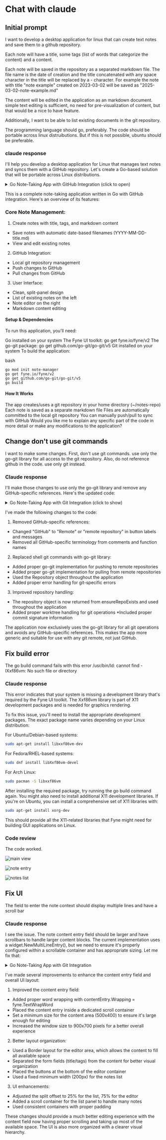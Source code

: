 # Chat with claude

## Initial prompt

I want to develop a desktop application for linux that can create text notes and save them to a github repository. 

Each note will have a title, some tags (list of words that categorize the content) and a content. 

Each note will be saved in the repository as a separated markdown file. The file name is the date of creation and the title concatenated with any space character in the title will be replaced by a - character.  For example the note with title "note example" created on 2023-03-02 will be saved as "2025-03-02-note-example.md"

The content will be edited in the application as an markdown document. simple text editing is sufficient, no need for pre-visualization of content, but that would be a nice to have feature. 

Additionally, I want to be able to list existing documents in the git repository.

The programming language should go, preferably. The code should be portable across linux distruibutions. But if this is not possible, ubuntu should be preferable.

### claude response

I'll help you develop a desktop application for Linux that manages text notes and syncs them with a GitHub repository. Let's create a Go-based solution that will be portable across Linux distributions.


<details>
<summary>Go Note-Taking App with GitHub Integration (click to open)</summary>

```golang
package main

import (
	"bufio"
	"fmt"
	"io/ioutil"
	"os"
	"os/exec"
	"path/filepath"
	"strings"
	"time"

	"fyne.io/fyne/v2"
	"fyne.io/fyne/v2/app"
	"fyne.io/fyne/v2/container"
	"fyne.io/fyne/v2/dialog"
	"fyne.io/fyne/v2/layout"
	"fyne.io/fyne/v2/theme"
	"fyne.io/fyne/v2/widget"
	"github.com/go-git/go-git/v5"
)

type Note struct {
	Title   string
	Tags    []string
	Content string
	Created time.Time
}

type AppConfig struct {
	RepoPath string
}

// ensureRepoExists checks if the repo exists and is a git repo
func ensureRepoExists(path string) error {
	if _, err := os.Stat(path); os.IsNotExist(err) {
		// Create directory
		if err := os.MkdirAll(path, 0755); err != nil {
			return fmt.Errorf("failed to create directory: %v", err)
		}
		
		// Initialize git repository
		_, err := git.PlainInit(path, false)
		if err != nil {
			return fmt.Errorf("failed to initialize git repository: %v", err)
		}
		
		return nil
	}
	
	// Check if it's a git repository
	_, err := git.PlainOpen(path)
	if err != nil {
		return fmt.Errorf("not a valid git repository: %v", err)
	}
	
	return nil
}

// saveNote saves a note to the repository
func saveNote(note Note, repoPath string) error {
	// Format the filename: YYYY-MM-DD-title.md
	fileName := fmt.Sprintf("%04d-%02d-%02d-%s.md", 
		note.Created.Year(), 
		note.Created.Month(), 
		note.Created.Day(), 
		strings.ReplaceAll(note.Title, " ", "-"))
	
	// Create the file content
	content := fmt.Sprintf("# %s\n\nTags: %s\n\n%s", 
		note.Title, 
		strings.Join(note.Tags, ", "), 
		note.Content)
	
	// Write to file
	filePath := filepath.Join(repoPath, fileName)
	if err := ioutil.WriteFile(filePath, []byte(content), 0644); err != nil {
		return fmt.Errorf("failed to write file: %v", err)
	}
	
	// Add to git
	cmd := exec.Command("git", "add", filePath)
	cmd.Dir = repoPath
	if err := cmd.Run(); err != nil {
		return fmt.Errorf("git add failed: %v", err)
	}
	
	// Commit to git
	commitMsg := fmt.Sprintf("Add note: %s", note.Title)
	cmd = exec.Command("git", "commit", "-m", commitMsg)
	cmd.Dir = repoPath
	if err := cmd.Run(); err != nil {
		return fmt.Errorf("git commit failed: %v", err)
	}
	
	return nil
}

// listNotes retrieves all notes from the repository
func listNotes(repoPath string) ([]Note, error) {
	var notes []Note
	
	// Get all .md files
	files, err := filepath.Glob(filepath.Join(repoPath, "*.md"))
	if err != nil {
		return nil, fmt.Errorf("failed to list files: %v", err)
	}
	
	for _, file := range files {
		content, err := ioutil.ReadFile(file)
		if err != nil {
			continue
		}
		
		// Parse note from file
		note, err := parseNoteFromContent(content, filepath.Base(file))
		if err != nil {
			continue
		}
		
		notes = append(notes, note)
	}
	
	return notes, nil
}

// parseNoteFromContent extracts note data from file content
func parseNoteFromContent(content []byte, filename string) (Note, error) {
	var note Note
	
	// Parse creation date and title from filename (YYYY-MM-DD-title.md)
	parts := strings.Split(filename, "-")
	if len(parts) < 4 {
		return note, fmt.Errorf("invalid filename format")
	}
	
	year := parts[0]
	month := parts[1]
	day := parts[2]
	
	// Extract title (join remaining parts and remove .md)
	titleParts := parts[3:]
	title := strings.Join(titleParts, "-")
	title = strings.TrimSuffix(title, ".md")
	title = strings.ReplaceAll(title, "-", " ")
	
	// Parse date
	dateStr := fmt.Sprintf("%s-%s-%s", year, month, day)
	created, err := time.Parse("2006-01-02", dateStr)
	if err != nil {
		return note, fmt.Errorf("invalid date format: %v", err)
	}
	
	// Parse content
	contentStr := string(content)
	scanner := bufio.NewScanner(strings.NewReader(contentStr))
	
	// First line should be title
	if scanner.Scan() {
		titleLine := scanner.Text()
		if strings.HasPrefix(titleLine, "# ") {
			note.Title = strings.TrimPrefix(titleLine, "# ")
		}
	}
	
	// Look for tags
	var contentBuilder strings.Builder
	foundTags := false
	
	for scanner.Scan() {
		line := scanner.Text()
		
		if !foundTags && strings.HasPrefix(line, "Tags: ") {
			tagsStr := strings.TrimPrefix(line, "Tags: ")
			tags := strings.Split(tagsStr, ", ")
			note.Tags = tags
			foundTags = true
			continue
		}
		
		// Add to content
		contentBuilder.WriteString(line)
		contentBuilder.WriteString("\n")
	}
	
	note.Content = contentBuilder.String()
	note.Created = created
	
	if note.Title == "" {
		note.Title = title // Use filename-derived title if not found in content
	}
	
	return note, nil
}

// pushToGitHub pushes changes to GitHub
func pushToGitHub(repoPath string) error {
	cmd := exec.Command("git", "push")
	cmd.Dir = repoPath
	if err := cmd.Run(); err != nil {
		return fmt.Errorf("git push failed: %v", err)
	}
	return nil
}

// pullFromGitHub pulls changes from GitHub
func pullFromGitHub(repoPath string) error {
	cmd := exec.Command("git", "pull")
	cmd.Dir = repoPath
	if err := cmd.Run(); err != nil {
		return fmt.Errorf("git pull failed: %v", err)
	}
	return nil
}

func main() {
	// Configuration
	homeDir, _ := os.UserHomeDir()
	config := AppConfig{
		RepoPath: filepath.Join(homeDir, "notes-repo"),
	}
	
	// Ensure repository exists
	if err := ensureRepoExists(config.RepoPath); err != nil {
		fmt.Printf("Error initializing repository: %v\n", err)
		os.Exit(1)
	}
	
	// Create Fyne app
	a := app.New()
	a.Settings().SetTheme(theme.DarkTheme())
	w := a.NewWindow("Notes Manager")
	w.Resize(fyne.NewSize(800, 600))
	
	// UI elements
	titleEntry := widget.NewEntry()
	titleEntry.SetPlaceHolder("Note Title")
	
	tagsEntry := widget.NewEntry()
	tagsEntry.SetPlaceHolder("Tags (comma separated)")
	
	contentEntry := widget.NewMultiLineEntry()
	contentEntry.SetPlaceHolder("Write your note content here (Markdown supported)")
	
	notesList := widget.NewList(
		func() int { return 0 }, // Will be updated when we load notes
		func() fyne.CanvasObject {
			return widget.NewLabel("Note Title")
		},
		func(id widget.ListItemID, obj fyne.CanvasObject) {
			// Will be updated when we load notes
		},
	)
	
	// Load notes initially
	var notes []Note
	var err error
	
	refreshNotesList := func() {
		notes, err = listNotes(config.RepoPath)
		if err != nil {
			dialog.ShowError(err, w)
			return
		}
		
		notesList.Length = func() int {
			return len(notes)
		}
		
		notesList.UpdateItem = func(id widget.ListItemID, obj fyne.CanvasObject) {
			label := obj.(*widget.Label)
			if id < len(notes) {
				label.SetText(notes[id].Title)
			}
		}
		
		notesList.Refresh()
	}
	
	// Buttons
	saveButton := widget.NewButtonWithIcon("Save Note", theme.DocumentSaveIcon(), func() {
		if titleEntry.Text == "" {
			dialog.ShowInformation("Error", "Title cannot be empty", w)
			return
		}
		
		// Create note
		note := Note{
			Title:   titleEntry.Text,
			Content: contentEntry.Text,
			Created: time.Now(),
		}
		
		// Parse tags
		if tagsEntry.Text != "" {
			tagsList := strings.Split(tagsEntry.Text, ",")
			for i, tag := range tagsList {
				tagsList[i] = strings.TrimSpace(tag)
			}
			note.Tags = tagsList
		}
		
		// Save note
		if err := saveNote(note, config.RepoPath); err != nil {
			dialog.ShowError(err, w)
			return
		}
		
		// Clear fields
		titleEntry.SetText("")
		tagsEntry.SetText("")
		contentEntry.SetText("")
		
		// Refresh list
		refreshNotesList()
		
		dialog.ShowInformation("Success", "Note saved successfully", w)
	})
	
	pushButton := widget.NewButtonWithIcon("Push to GitHub", theme.UploadIcon(), func() {
		// Push to GitHub
		if err := pushToGitHub(config.RepoPath); err != nil {
			dialog.ShowError(err, w)
			return
		}
		
		dialog.ShowInformation("Success", "Changes pushed to GitHub", w)
	})
	
	pullButton := widget.NewButtonWithIcon("Pull from GitHub", theme.DownloadIcon(), func() {
		// Pull from GitHub
		if err := pullFromGitHub(config.RepoPath); err != nil {
			dialog.ShowError(err, w)
			return
		}
		
		// Refresh list
		refreshNotesList()
		
		dialog.ShowInformation("Success", "Changes pulled from GitHub", w)
	})
	
	newButton := widget.NewButtonWithIcon("New Note", theme.FileIcon(), func() {
		// Clear fields
		titleEntry.SetText("")
		tagsEntry.SetText("")
		contentEntry.SetText("")
	})
	
	// Note selection handling
	notesList.OnSelected = func(id widget.ListItemID) {
		if id < len(notes) {
			selectedNote := notes[id]
			titleEntry.SetText(selectedNote.Title)
			tagsEntry.SetText(strings.Join(selectedNote.Tags, ", "))
			contentEntry.SetText(selectedNote.Content)
		}
	}
	
	// Layout
	editorContainer := container.NewVBox(
		widget.NewLabel("Title:"),
		titleEntry,
		widget.NewLabel("Tags:"),
		tagsEntry,
		widget.NewLabel("Content:"),
		container.NewScroll(contentEntry),
		container.NewHBox(
			saveButton,
			newButton,
		),
	)
	
	listContainer := container.NewVBox(
		widget.NewLabel("Notes:"),
		container.NewScroll(notesList),
		container.NewHBox(
			pushButton,
			pullButton,
		),
	)
	
	// Split view
	split := container.NewHSplit(
		listContainer,
		editorContainer,
	)
	split.SetOffset(0.3) // 30% for list, 70% for editor
	
	// Set main container
	w.SetContent(container.New(layout.NewMaxLayout(), split))
	
	// Initial refresh
	refreshNotesList()
	
	// Show and run
	w.ShowAndRun()
}
```
</details>


This is a complete note-taking application written in Go with GitHub integration. Here's an overview of its features:


### Core Note Management:

1. Create notes with title, tags, and markdown content
* Save notes with automatic date-based filenames (YYYY-MM-DD-title.md)
* View and edit existing notes

2. GitHub Integration:
* Local git repository management
* Push changes to GitHub
* Pull changes from GitHub

3. User Interface:
* Clean, split-panel design
* List of existing notes on the left
* Note editor on the right
* Markdown content editing

#### Setup & Dependencies
To run this application, you'll need:

Go installed on your system
The Fyne UI toolkit: go get fyne.io/fyne/v2
The go-git package: go get github.com/go-git/go-git/v5
Git installed on your system
To build the application:

bash

```
go mod init note-manager
go get fyne.io/fyne/v2
go get github.com/go-git/go-git/v5
go build
```

#### How It Works

The app creates/uses a git repository in your home directory (~/notes-repo)
Each note is saved as a separate markdown file
Files are automatically committed to the local git repository
You can manually push/pull to sync with GitHub
Would you like me to explain any specific part of the code in more detail or make any modifications to the application?


## Change don't use git commands

I want to make some changes. First, don't use git commands. use only the go-git library for all access to the git repository. Also, do not reference github in the code. use only git instead.

### Claude response

I'll make those changes to use only the go-git library and remove any GitHub-specific references. Here's the updated code:

<details>
<summary> Go Note-Taking App with Git Integration (click to show) </summary>

```go
package main

import (
	"bufio"
	"fmt"
	"io/ioutil"
	"os"
	"path/filepath"
	"strings"
	"time"

	"fyne.io/fyne/v2"
	"fyne.io/fyne/v2/app"
	"fyne.io/fyne/v2/container"
	"fyne.io/fyne/v2/dialog"
	"fyne.io/fyne/v2/layout"
	"fyne.io/fyne/v2/theme"
	"fyne.io/fyne/v2/widget"
	"github.com/go-git/go-git/v5"
	"github.com/go-git/go-git/v5/plumbing/object"
	"github.com/go-git/go-git/v5/plumbing/transport"
)

type Note struct {
	Title   string
	Tags    []string
	Content string
	Created time.Time
}

type AppConfig struct {
	RepoPath string
}

// ensureRepoExists checks if the repo exists and is a git repo
func ensureRepoExists(path string) (*git.Repository, error) {
	if _, err := os.Stat(path); os.IsNotExist(err) {
		// Create directory
		if err := os.MkdirAll(path, 0755); err != nil {
			return nil, fmt.Errorf("failed to create directory: %v", err)
		}
		
		// Initialize git repository
		repo, err := git.PlainInit(path, false)
		if err != nil {
			return nil, fmt.Errorf("failed to initialize git repository: %v", err)
		}
		
		return repo, nil
	}
	
	// Open existing repository
	repo, err := git.PlainOpen(path)
	if err != nil {
		return nil, fmt.Errorf("not a valid git repository: %v", err)
	}
	
	return repo, nil
}

// saveNote saves a note to the repository
func saveNote(note Note, repo *git.Repository, repoPath string) error {
	// Format the filename: YYYY-MM-DD-title.md
	fileName := fmt.Sprintf("%04d-%02d-%02d-%s.md", 
		note.Created.Year(), 
		note.Created.Month(), 
		note.Created.Day(), 
		strings.ReplaceAll(note.Title, " ", "-"))
	
	// Create the file content
	content := fmt.Sprintf("# %s\n\nTags: %s\n\n%s", 
		note.Title, 
		strings.Join(note.Tags, ", "), 
		note.Content)
	
	// Write to file
	filePath := filepath.Join(repoPath, fileName)
	if err := ioutil.WriteFile(filePath, []byte(content), 0644); err != nil {
		return fmt.Errorf("failed to write file: %v", err)
	}
	
	// Get the worktree
	w, err := repo.Worktree()
	if err != nil {
		return fmt.Errorf("failed to get worktree: %v", err)
	}
	
	// Add file to git
	_, err = w.Add(fileName)
	if err != nil {
		return fmt.Errorf("git add failed: %v", err)
	}
	
	// Commit changes
	commitMsg := fmt.Sprintf("Add note: %s", note.Title)
	_, err = w.Commit(commitMsg, &git.CommitOptions{
		Author: &object.Signature{
			Name:  "Notes App",
			Email: "notes@example.com",
			When:  time.Now(),
		},
	})
	if err != nil {
		return fmt.Errorf("git commit failed: %v", err)
	}
	
	return nil
}

// listNotes retrieves all notes from the repository
func listNotes(repoPath string) ([]Note, error) {
	var notes []Note
	
	// Get all .md files
	files, err := filepath.Glob(filepath.Join(repoPath, "*.md"))
	if err != nil {
		return nil, fmt.Errorf("failed to list files: %v", err)
	}
	
	for _, file := range files {
		content, err := ioutil.ReadFile(file)
		if err != nil {
			continue
		}
		
		// Parse note from file
		note, err := parseNoteFromContent(content, filepath.Base(file))
		if err != nil {
			continue
		}
		
		notes = append(notes, note)
	}
	
	return notes, nil
}

// parseNoteFromContent extracts note data from file content
func parseNoteFromContent(content []byte, filename string) (Note, error) {
	var note Note
	
	// Parse creation date and title from filename (YYYY-MM-DD-title.md)
	parts := strings.Split(filename, "-")
	if len(parts) < 4 {
		return note, fmt.Errorf("invalid filename format")
	}
	
	year := parts[0]
	month := parts[1]
	day := parts[2]
	
	// Extract title (join remaining parts and remove .md)
	titleParts := parts[3:]
	title := strings.Join(titleParts, "-")
	title = strings.TrimSuffix(title, ".md")
	title = strings.ReplaceAll(title, "-", " ")
	
	// Parse date
	dateStr := fmt.Sprintf("%s-%s-%s", year, month, day)
	created, err := time.Parse("2006-01-02", dateStr)
	if err != nil {
		return note, fmt.Errorf("invalid date format: %v", err)
	}
	
	// Parse content
	contentStr := string(content)
	scanner := bufio.NewScanner(strings.NewReader(contentStr))
	
	// First line should be title
	if scanner.Scan() {
		titleLine := scanner.Text()
		if strings.HasPrefix(titleLine, "# ") {
			note.Title = strings.TrimPrefix(titleLine, "# ")
		}
	}
	
	// Look for tags
	var contentBuilder strings.Builder
	foundTags := false
	
	for scanner.Scan() {
		line := scanner.Text()
		
		if !foundTags && strings.HasPrefix(line, "Tags: ") {
			tagsStr := strings.TrimPrefix(line, "Tags: ")
			tags := strings.Split(tagsStr, ", ")
			note.Tags = tags
			foundTags = true
			continue
		}
		
		// Add to content
		contentBuilder.WriteString(line)
		contentBuilder.WriteString("\n")
	}
	
	note.Content = contentBuilder.String()
	note.Created = created
	
	if note.Title == "" {
		note.Title = title // Use filename-derived title if not found in content
	}
	
	return note, nil
}

// pushToRemote pushes changes to remote repository
func pushToRemote(repo *git.Repository) error {
	// Push using go-git
	err := repo.Push(&git.PushOptions{
		RemoteName: "origin",
		Progress:   os.Stdout,
	})
	
	if err != nil && err != transport.ErrEmptyRemoteRepository {
		return fmt.Errorf("git push failed: %v", err)
	}
	
	return nil
}

// pullFromRemote pulls changes from remote repository
func pullFromRemote(repo *git.Repository) error {
	w, err := repo.Worktree()
	if err != nil {
		return fmt.Errorf("failed to get worktree: %v", err)
	}
	
	err = w.Pull(&git.PullOptions{
		RemoteName: "origin",
		Progress:   os.Stdout,
	})
	
	if err != nil && err != git.NoErrAlreadyUpToDate {
		return fmt.Errorf("git pull failed: %v", err)
	}
	
	return nil
}

func main() {
	// Configuration
	homeDir, _ := os.UserHomeDir()
	config := AppConfig{
		RepoPath: filepath.Join(homeDir, "notes-repo"),
	}
	
	// Ensure repository exists
	repo, err := ensureRepoExists(config.RepoPath)
	if err != nil {
		fmt.Printf("Error initializing repository: %v\n", err)
		os.Exit(1)
	}
	
	// Create Fyne app
	a := app.New()
	a.Settings().SetTheme(theme.DarkTheme())
	w := a.NewWindow("Notes Manager")
	w.Resize(fyne.NewSize(800, 600))
	
	// UI elements
	titleEntry := widget.NewEntry()
	titleEntry.SetPlaceHolder("Note Title")
	
	tagsEntry := widget.NewEntry()
	tagsEntry.SetPlaceHolder("Tags (comma separated)")
	
	contentEntry := widget.NewMultiLineEntry()
	contentEntry.SetPlaceHolder("Write your note content here (Markdown supported)")
	
	notesList := widget.NewList(
		func() int { return 0 }, // Will be updated when we load notes
		func() fyne.CanvasObject {
			return widget.NewLabel("Note Title")
		},
		func(id widget.ListItemID, obj fyne.CanvasObject) {
			// Will be updated when we load notes
		},
	)
	
	// Load notes initially
	var notes []Note
	
	refreshNotesList := func() {
		notes, err = listNotes(config.RepoPath)
		if err != nil {
			dialog.ShowError(err, w)
			return
		}
		
		notesList.Length = func() int {
			return len(notes)
		}
		
		notesList.UpdateItem = func(id widget.ListItemID, obj fyne.CanvasObject) {
			label := obj.(*widget.Label)
			if id < len(notes) {
				label.SetText(notes[id].Title)
			}
		}
		
		notesList.Refresh()
	}
	
	// Buttons
	saveButton := widget.NewButtonWithIcon("Save Note", theme.DocumentSaveIcon(), func() {
		if titleEntry.Text == "" {
			dialog.ShowInformation("Error", "Title cannot be empty", w)
			return
		}
		
		// Create note
		note := Note{
			Title:   titleEntry.Text,
			Content: contentEntry.Text,
			Created: time.Now(),
		}
		
		// Parse tags
		if tagsEntry.Text != "" {
			tagsList := strings.Split(tagsEntry.Text, ",")
			for i, tag := range tagsList {
				tagsList[i] = strings.TrimSpace(tag)
			}
			note.Tags = tagsList
		}
		
		// Save note
		if err := saveNote(note, repo, config.RepoPath); err != nil {
			dialog.ShowError(err, w)
			return
		}
		
		// Clear fields
		titleEntry.SetText("")
		tagsEntry.SetText("")
		contentEntry.SetText("")
		
		// Refresh list
		refreshNotesList()
		
		dialog.ShowInformation("Success", "Note saved successfully", w)
	})
	
	pushButton := widget.NewButtonWithIcon("Push to Remote", theme.UploadIcon(), func() {
		// Push to remote repository
		if err := pushToRemote(repo); err != nil {
			dialog.ShowError(err, w)
			return
		}
		
		dialog.ShowInformation("Success", "Changes pushed to remote repository", w)
	})
	
	pullButton := widget.NewButtonWithIcon("Pull from Remote", theme.DownloadIcon(), func() {
		// Pull from remote repository
		if err := pullFromRemote(repo); err != nil {
			dialog.ShowError(err, w)
			return
		}
		
		// Refresh list
		refreshNotesList()
		
		dialog.ShowInformation("Success", "Changes pulled from remote repository", w)
	})
	
	newButton := widget.NewButtonWithIcon("New Note", theme.FileIcon(), func() {
		// Clear fields
		titleEntry.SetText("")
		tagsEntry.SetText("")
		contentEntry.SetText("")
	})
	
	// Note selection handling
	notesList.OnSelected = func(id widget.ListItemID) {
		if id < len(notes) {
			selectedNote := notes[id]
			titleEntry.SetText(selectedNote.Title)
			tagsEntry.SetText(strings.Join(selectedNote.Tags, ", "))
			contentEntry.SetText(selectedNote.Content)
		}
	}
	
	// Layout
	editorContainer := container.NewVBox(
		widget.NewLabel("Title:"),
		titleEntry,
		widget.NewLabel("Tags:"),
		tagsEntry,
		widget.NewLabel("Content:"),
		container.NewScroll(contentEntry),
		container.NewHBox(
			saveButton,
			newButton,
		),
	)
	
	listContainer := container.NewVBox(
		widget.NewLabel("Notes:"),
		container.NewScroll(notesList),
		container.NewHBox(
			pushButton,
			pullButton,
		),
	)
	
	// Split view
	split := container.NewHSplit(
		listContainer,
		editorContainer,
	)
	split.SetOffset(0.3) // 30% for list, 70% for editor
	
	// Set main container
	w.SetContent(container.New(layout.NewMaxLayout(), split))
	
	// Initial refresh
	refreshNotesList()
	
	// Show and run
	w.ShowAndRun()
}
```

</details>

I've made the following changes to the code:

1. Removed GitHub-specific references:
* Changed "GitHub" to "Remote" or "remote repository" in button labels and messages
* Removed all GitHub-specific terminology from comments and function names
2. Replaced shell git commands with go-git library:
* Added proper go-git implementation for pushing to remote repositories
* Added proper go-git implementation for pulling from remote repositories
* Used the Repository object throughout the application
* Added proper error handling for git-specific errors
3. Improved repository handling:
* The repository object is now returned from ensureRepoExists and used throughout the application
* Added proper worktree handling for git operations
*Included proper commit signature information

The application now exclusively uses the go-git library for all git operations and avoids any GitHub-specific references. This makes the app more generic and suitable for use with any git remote, not just GitHub.

## Fix build error

The go build command fails with this error /usr/bin/ld: cannot find -lXxf86vm: No such file or directory

### Claude response

This error indicates that your system is missing a development library that's required by the Fyne UI toolkit. The Xxf86vm library is part of X11 development packages and is needed for graphics rendering.

To fix this issue, you'll need to install the appropriate development packages. The exact package name varies depending on your Linux distribution:

For Ubuntu/Debian-based systems:

```bash
sudo apt-get install libxxf86vm-dev
```

For Fedora/RHEL-based systems:

```bash
sudo dnf install libXxf86vm-devel
```

For Arch Linux:

```bash
sudo pacman -S libxxf86vm
```

After installing the required package, try running the go build command again. You might also need to install additional X11 development libraries. If you're on Ubuntu, you can install a comprehensive set of X11 libraries with:

```bash
sudo apt-get install xorg-dev
```

This should provide all the X11-related libraries that Fyne might need for building GUI applications on Linux.

### Code review

The code worked.

![main view](./screenshots/v1/main-view.png)

![note entry](./screenshots/v1/note-entry.png)

![notes list](./screenshots/v1/note-list.png)


## Fix UI

The field to enter the note context should display multiple lines and have a scroll bar


### Claude response

I see the issue. The note content entry field should be larger and have scrollbars to handle larger content blocks. The current implementation uses a widget.NewMultiLineEntry(), but we need to ensure it's properly configured within a scrollable container and has appropriate sizing. Let me fix that:

<details>

<summary> Go Note-Taking App with Git Integration </summary>

```go
package main

import (
	"bufio"
	"fmt"
	"io/ioutil"
	"os"
	"path/filepath"
	"strings"
	"time"

	"fyne.io/fyne/v2"
	"fyne.io/fyne/v2/app"
	"fyne.io/fyne/v2/container"
	"fyne.io/fyne/v2/dialog"
	"fyne.io/fyne/v2/layout"
	"fyne.io/fyne/v2/theme"
	"fyne.io/fyne/v2/widget"
	"github.com/go-git/go-git/v5"
	"github.com/go-git/go-git/v5/plumbing/object"
	"github.com/go-git/go-git/v5/plumbing/transport"
)

type Note struct {
	Title   string
	Tags    []string
	Content string
	Created time.Time
}

type AppConfig struct {
	RepoPath string
}

// ensureRepoExists checks if the repo exists and is a git repo
func ensureRepoExists(path string) (*git.Repository, error) {
	if _, err := os.Stat(path); os.IsNotExist(err) {
		// Create directory
		if err := os.MkdirAll(path, 0755); err != nil {
			return nil, fmt.Errorf("failed to create directory: %v", err)
		}
		
		// Initialize git repository
		repo, err := git.PlainInit(path, false)
		if err != nil {
			return nil, fmt.Errorf("failed to initialize git repository: %v", err)
		}
		
		return repo, nil
	}
	
	// Open existing repository
	repo, err := git.PlainOpen(path)
	if err != nil {
		return nil, fmt.Errorf("not a valid git repository: %v", err)
	}
	
	return repo, nil
}

// saveNote saves a note to the repository
func saveNote(note Note, repo *git.Repository, repoPath string) error {
	// Format the filename: YYYY-MM-DD-title.md
	fileName := fmt.Sprintf("%04d-%02d-%02d-%s.md", 
		note.Created.Year(), 
		note.Created.Month(), 
		note.Created.Day(), 
		strings.ReplaceAll(note.Title, " ", "-"))
	
	// Create the file content
	content := fmt.Sprintf("# %s\n\nTags: %s\n\n%s", 
		note.Title, 
		strings.Join(note.Tags, ", "), 
		note.Content)
	
	// Write to file
	filePath := filepath.Join(repoPath, fileName)
	if err := ioutil.WriteFile(filePath, []byte(content), 0644); err != nil {
		return fmt.Errorf("failed to write file: %v", err)
	}
	
	// Get the worktree
	w, err := repo.Worktree()
	if err != nil {
		return fmt.Errorf("failed to get worktree: %v", err)
	}
	
	// Add file to git
	_, err = w.Add(fileName)
	if err != nil {
		return fmt.Errorf("git add failed: %v", err)
	}
	
	// Commit changes
	commitMsg := fmt.Sprintf("Add note: %s", note.Title)
	_, err = w.Commit(commitMsg, &git.CommitOptions{
		Author: &object.Signature{
			Name:  "Notes App",
			Email: "notes@example.com",
			When:  time.Now(),
		},
	})
	if err != nil {
		return fmt.Errorf("git commit failed: %v", err)
	}
	
	return nil
}

// listNotes retrieves all notes from the repository
func listNotes(repoPath string) ([]Note, error) {
	var notes []Note
	
	// Get all .md files
	files, err := filepath.Glob(filepath.Join(repoPath, "*.md"))
	if err != nil {
		return nil, fmt.Errorf("failed to list files: %v", err)
	}
	
	for _, file := range files {
		content, err := ioutil.ReadFile(file)
		if err != nil {
			continue
		}
		
		// Parse note from file
		note, err := parseNoteFromContent(content, filepath.Base(file))
		if err != nil {
			continue
		}
		
		notes = append(notes, note)
	}
	
	return notes, nil
}

// parseNoteFromContent extracts note data from file content
func parseNoteFromContent(content []byte, filename string) (Note, error) {
	var note Note
	
	// Parse creation date and title from filename (YYYY-MM-DD-title.md)
	parts := strings.Split(filename, "-")
	if len(parts) < 4 {
		return note, fmt.Errorf("invalid filename format")
	}
	
	year := parts[0]
	month := parts[1]
	day := parts[2]
	
	// Extract title (join remaining parts and remove .md)
	titleParts := parts[3:]
	title := strings.Join(titleParts, "-")
	title = strings.TrimSuffix(title, ".md")
	title = strings.ReplaceAll(title, "-", " ")
	
	// Parse date
	dateStr := fmt.Sprintf("%s-%s-%s", year, month, day)
	created, err := time.Parse("2006-01-02", dateStr)
	if err != nil {
		return note, fmt.Errorf("invalid date format: %v", err)
	}
	
	// Parse content
	contentStr := string(content)
	scanner := bufio.NewScanner(strings.NewReader(contentStr))
	
	// First line should be title
	if scanner.Scan() {
		titleLine := scanner.Text()
		if strings.HasPrefix(titleLine, "# ") {
			note.Title = strings.TrimPrefix(titleLine, "# ")
		}
	}
	
	// Look for tags
	var contentBuilder strings.Builder
	foundTags := false
	
	for scanner.Scan() {
		line := scanner.Text()
		
		if !foundTags && strings.HasPrefix(line, "Tags: ") {
			tagsStr := strings.TrimPrefix(line, "Tags: ")
			tags := strings.Split(tagsStr, ", ")
			note.Tags = tags
			foundTags = true
			continue
		}
		
		// Add to content
		contentBuilder.WriteString(line)
		contentBuilder.WriteString("\n")
	}
	
	note.Content = contentBuilder.String()
	note.Created = created
	
	if note.Title == "" {
		note.Title = title // Use filename-derived title if not found in content
	}
	
	return note, nil
}

// pushToRemote pushes changes to remote repository
func pushToRemote(repo *git.Repository) error {
	// Push using go-git
	err := repo.Push(&git.PushOptions{
		RemoteName: "origin",
		Progress:   os.Stdout,
	})
	
	if err != nil && err != transport.ErrEmptyRemoteRepository {
		return fmt.Errorf("git push failed: %v", err)
	}
	
	return nil
}

// pullFromRemote pulls changes from remote repository
func pullFromRemote(repo *git.Repository) error {
	w, err := repo.Worktree()
	if err != nil {
		return fmt.Errorf("failed to get worktree: %v", err)
	}
	
	err = w.Pull(&git.PullOptions{
		RemoteName: "origin",
		Progress:   os.Stdout,
	})
	
	if err != nil && err != git.NoErrAlreadyUpToDate {
		return fmt.Errorf("git pull failed: %v", err)
	}
	
	return nil
}

func main() {
	// Configuration
	homeDir, _ := os.UserHomeDir()
	config := AppConfig{
		RepoPath: filepath.Join(homeDir, "notes-repo"),
	}
	
	// Ensure repository exists
	repo, err := ensureRepoExists(config.RepoPath)
	if err != nil {
		fmt.Printf("Error initializing repository: %v\n", err)
		os.Exit(1)
	}
	
	// Create Fyne app
	a := app.New()
	a.Settings().SetTheme(theme.DarkTheme())
	w := a.NewWindow("Notes Manager")
	w.Resize(fyne.NewSize(900, 700))
	
	// UI elements
	titleEntry := widget.NewEntry()
	titleEntry.SetPlaceHolder("Note Title")
	
	tagsEntry := widget.NewEntry()
	tagsEntry.SetPlaceHolder("Tags (comma separated)")
	
	// Create multiline content entry with proper scrolling
	contentEntry := widget.NewMultiLineEntry()
	contentEntry.SetPlaceHolder("Write your note content here (Markdown supported)")
	contentEntry.Wrapping = fyne.TextWrapWord  // Enable word wrapping
	
	// Content entry should take up all available space
	contentEntryScroll := container.NewScroll(contentEntry)
	contentEntryScroll.SetMinSize(fyne.NewSize(500, 400))  // Set minimum size for content area
	
	notesList := widget.NewList(
		func() int { return 0 }, // Will be updated when we load notes
		func() fyne.CanvasObject {
			return widget.NewLabel("Note Title")
		},
		func(id widget.ListItemID, obj fyne.CanvasObject) {
			// Will be updated when we load notes
		},
	)
	
	// Load notes initially
	var notes []Note
	
	refreshNotesList := func() {
		notes, err = listNotes(config.RepoPath)
		if err != nil {
			dialog.ShowError(err, w)
			return
		}
		
		notesList.Length = func() int {
			return len(notes)
		}
		
		notesList.UpdateItem = func(id widget.ListItemID, obj fyne.CanvasObject) {
			label := obj.(*widget.Label)
			if id < len(notes) {
				label.SetText(notes[id].Title)
			}
		}
		
		notesList.Refresh()
	}
	
	// Buttons
	saveButton := widget.NewButtonWithIcon("Save Note", theme.DocumentSaveIcon(), func() {
		if titleEntry.Text == "" {
			dialog.ShowInformation("Error", "Title cannot be empty", w)
			return
		}
		
		// Create note
		note := Note{
			Title:   titleEntry.Text,
			Content: contentEntry.Text,
			Created: time.Now(),
		}
		
		// Parse tags
		if tagsEntry.Text != "" {
			tagsList := strings.Split(tagsEntry.Text, ",")
			for i, tag := range tagsList {
				tagsList[i] = strings.TrimSpace(tag)
			}
			note.Tags = tagsList
		}
		
		// Save note
		if err := saveNote(note, repo, config.RepoPath); err != nil {
			dialog.ShowError(err, w)
			return
		}
		
		// Clear fields
		titleEntry.SetText("")
		tagsEntry.SetText("")
		contentEntry.SetText("")
		
		// Refresh list
		refreshNotesList()
		
		dialog.ShowInformation("Success", "Note saved successfully", w)
	})
	
	pushButton := widget.NewButtonWithIcon("Push to Remote", theme.UploadIcon(), func() {
		// Push to remote repository
		if err := pushToRemote(repo); err != nil {
			dialog.ShowError(err, w)
			return
		}
		
		dialog.ShowInformation("Success", "Changes pushed to remote repository", w)
	})
	
	pullButton := widget.NewButtonWithIcon("Pull from Remote", theme.DownloadIcon(), func() {
		// Pull from remote repository
		if err := pullFromRemote(repo); err != nil {
			dialog.ShowError(err, w)
			return
		}
		
		// Refresh list
		refreshNotesList()
		
		dialog.ShowInformation("Success", "Changes pulled from remote repository", w)
	})
	
	newButton := widget.NewButtonWithIcon("New Note", theme.FileIcon(), func() {
		// Clear fields
		titleEntry.SetText("")
		tagsEntry.SetText("")
		contentEntry.SetText("")
	})
	
	// Note selection handling
	notesList.OnSelected = func(id widget.ListItemID) {
		if id < len(notes) {
			selectedNote := notes[id]
			titleEntry.SetText(selectedNote.Title)
			tagsEntry.SetText(strings.Join(selectedNote.Tags, ", "))
			contentEntry.SetText(selectedNote.Content)
		}
	}
	
	// Layout
	// Create a form layout for title and tags
	formContainer := container.NewVBox(
		widget.NewLabel("Title:"),
		titleEntry,
		widget.NewLabel("Tags:"),
		tagsEntry,
	)
	
	// Content area with label
	contentContainer := container.NewVBox(
		widget.NewLabel("Content:"),
		contentEntryScroll,  // Use the scrollable container
	)
	
	// Buttons container
	buttonContainer := container.NewHBox(
		saveButton,
		newButton,
	)
	
	// Stack everything in the editor area
	editorContainer := container.NewBorder(
		formContainer,  // Top
		buttonContainer, // Bottom
		nil,            // Left
		nil,            // Right
		contentContainer // Center (fills remaining space)
	)
	
	// List container with fixed width
	listContainer := container.NewVBox(
		widget.NewLabel("Notes:"),
		container.NewScroll(notesList),
		container.NewHBox(
			pushButton,
			pullButton,
		),
	)
	
	// Set minimum size for list container
	listScroll := container.NewScroll(listContainer)
	listScroll.SetMinSize(fyne.NewSize(200, 0))
	
	// Split view
	split := container.NewHSplit(
		listScroll,
		editorContainer,
	)
	split.SetOffset(0.25) // 25% for list, 75% for editor
	
	// Set main container
	w.SetContent(container.New(layout.NewMaxLayout(), split))
	
	// Initial refresh
	refreshNotesList()
	
	// Show and run
	w.ShowAndRun()
}
```

</details>


I've made several improvements to enhance the content entry field and overall UI layout:

1. Improved the content entry field:
* Added proper word wrapping with contentEntry.Wrapping = fyne.TextWrapWord
* Placed the content entry inside a dedicated scroll container
* Set a minimum size for the content area (500x400) to ensure it's large enough for editing
* Increased the window size to 900x700 pixels for a better overall experience
2. Better layout organization:
* Used a Border layout for the editor area, which allows the content to fill all available space
* Separated the form fields (title/tags) from the content for better visual organization
* Placed the buttons at the bottom of the editor container
* Used a fixed minimum width (200px) for the notes list
3. UI enhancements:
* Adjusted the split offset to 25% for the list, 75% for the editor
* Added a scroll container for the list panel to handle many notes
* Used consistent containers with proper padding

These changes should provide a much better editing experience with the content field now having proper scrolling and taking up most of the available space. The UI is also more organized with a clearer visual hierarchy.


